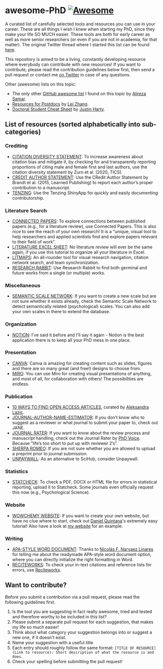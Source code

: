 # awesome-PhD [![Awesome](https://awesome.re/badge.svg)](https://awesome.re)

A curated list of carefully selected tools and resources you can use in your career. These are all things I wish I knew when starting my PhD, since they make your life SO MUCH easier. These tools are both for early career as well as more senior researchers (or even if you are not in academia, for that matter). The original Twitter thread where I started this list can be found [here](https://twitter.com/helenahhartmann/status/1473735195920633859).

This repository is aimed to be a living, constantly developing resource where everybody can contribute with new resources! If you want to contribute, please read the contribution guidelines below first, then send a pull request or contact me [on Twitter](https://twitter.com/helenahhartmann) in case of any questions.

Other (awesome) lists on this topic:
- The only other [GitHub awesome list](https://github.com/alirezasamar/awesome-phd) I found on this topic by [Alireza Samar](https://github.com/alirezasamar).
- [Resources for Postdocs](https://twitter.com/lei_zhang_lz/status/1474174707788304387?s=20) by [Lei Zhang](https://twitter.com/lei_zhang_lz).
- [Doctoral Student Cheat Sheet](https://www.prof2prof.com/resource/doctoral-student-cheat-sheet) by [Justin Harty](https://twitter.com/JustinSHarty).

## List of resources (sorted alphabetically into sub-categories)

### Crediting

- [CITATION DIVERSITY STATEMENT](https://pubmed.ncbi.nlm.nih.gov/32762966/): To increase awareness about citation bias and mitigate it, by checking for and transparently reporting proportions of citing male and female first and last authors, use the citation diversity statement by Zurn et al. (2020, TICS).
- [CREDIT AUTHOR STATEMENT](https://www.elsevier.com/authors/policies-and-guidelines/credit-author-statement): Use the CRedit Author Statement by Brandt et al. (2015, Learned Publishing) to report each author’s proper contribution to a manuscript.
- [TENZING](https://rollercoaster.shinyapps.io/tenzing/): Use the Tenzing ShinyApp for quickly and easily documenting contributorship.

### Literature Search

- [CONNECTED PAPERS](https://www.connectedpapers.com/): To explore connections between published papers (e.g., for a literature review), use Connected Papers. This is also nice to see the reach of your own research! It is a "unique, visual tool to help researchers and applied scientists find and explore papers relevant to their field of work".
- [LITERATURE EXCEL SHEET](https://twitter.com/SteMcQuilliam/status/1252241904810557448?s=20): No literature review will ever be the same again, if you use this tutorial to organize all your literature in Excel.
- [LITMAPS](https://www.litmaps.co/): An all-rounder tool for visual research navigation, citation network search, and team synchronization.
- [RESEARCH RABBIT](https://www.researchrabbit.ai/): Use Research Rabbit to find both germinal and future works from a single (or multiple) works.

### Miscellaneous

- [SEMANTIC SCALE NETWORK](rosenbusch.shinyapps.io/semantic_net/): If you want to create a new scale but are not sure whether it exists already, check the Semantic Scale Network to detect semantically related (psychological) scales. You can also add your own scales in there to extend the database.

### Organization

- [NOTION](http://notion.so/): I've said it before and I'll say it again - Notion is the best application there is to keep all your PhD mess in one place.

### Presentation

- [CANVA](www.canva.com): Canva is amazing for creating content such as slides, figures and there are so many great (and free!) designs to choose from.
- [MIRO](https://miro.com/): You can use Miro for creating visual presentations of anything, and most of all, for collaboration with others! The possibilities are endless.

### Publication

- [10 WAYS TO FIND OPEN ACCESS ARTICLES](https://alelazic.blogspot.com/2021/11/ten-ways-to-find-open-access-articles.html), curated by [Aleksandra Lazic](https://twitter.com/AleLazic).
- [JOURNAL-AUTHOR-NAME-ESTIMATOR](jane.biosemantics.org): If you don’t know who to suggest as a reviewer or what journal to submit your paper to, check out JANE.
- [JOURNAL RATER](https://phdvoice.org/journalrater/): If you want to know about the review process and manuscript handling, check out the Journal Rater by [PhD Voice](https://twitter.com/PhDVoice). Because “life’s too short to put up with reviewer 2’s”.
- [SHERPA ROMEO](v2.sherpa.ac.uk/romeo/): If you are not sure whether you are allowed to upload a preprint prior to journal submission.
- [UNPAYWALL](unpaywall.org): As an alternative to SciHub, consider Unpaywall.

### Statistics

- [STATCHECK](www.statcheck.io): To check a PDF, DOCX or HTML file for errors in statistical reporting, upload it to Statcheck. Some journals even officially request this now (e.g., Psychological Science).

### Website

- [WOWCHEMY WEBSITE](https://twitter.com/dsquintana/status/1310715433654382599?s=20): If you want to create your own website, but have no clue where to start, check out [Daniel Quintana](https://twitter.com/dsquintana)'s extremely easy tutorial! Also have a look at [my website](www.helenahartmann.com) for an example.

### Writing

- [APA-STYLE WORD DOCUMENT](https://twitter.com/NicolasFNL/status/1357048003027230726?s=20): Thanks to [Nicolás F. Narvaez Linares](https://twitter.com/NicolasFNL) for telling me about the readymade APA-style word document option, where you can directly initialize the right formatting in Word.
- [RECITEWORKS](): To check your in-text citations and reference lists for errors, use [Reciteworks](www.reciteworks.com).

## Want to contribute?

Before you submit a contribution via a pull request, please read the following guidelines first.

1) Is the tool you are suggesting in fact really awesome, tried and tested and therefore worthy to be included in this list?
2) Please submit a separate pull request for each suggestion, that makes my life so much easier!
3) Think about what category your suggestion belongs into or suggest a new one, if it doesn't exist.
4) Name your suggestion with a useful title 
5) Each entry should roughly follow the same format: ```[TITLE OF RESOURCE](Link to resource): Short description of what the resource is and does.```
6) Check your spelling before submitting the pull request!
